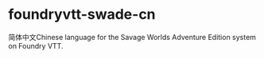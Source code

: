 # foundryvtt-swade-cn

简体中文Chinese language for the Savage Worlds Adventure Edition system on Foundry VTT.
